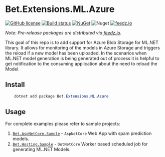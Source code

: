 # Bet.Extensions.ML.Azure

[![GitHub license](https://img.shields.io/badge/license-MIT-blue.svg?style=flat-square)](https://raw.githubusercontent.com/kdcllc/Bet.AspNetCore/master/LICENSE)
[![Build status](https://ci.appveyor.com/api/projects/status/fo9rakj7s7uhs3ij?svg=true)](https://ci.appveyor.com/project/kdcllc/bet-aspnetcore)
[![NuGet](https://img.shields.io/nuget/v/Bet.Extensions.ML.Azure.svg)](https://www.nuget.org/packages?q=Bet.Extensions.ML.Azure)
![Nuget](https://img.shields.io/nuget/dt/Bet.Extensions.ML.Azure)
[![feedz.io](https://img.shields.io/badge/endpoint.svg?url=https://f.feedz.io/kdcllc/bet-aspnetcore/shield/Bet.Extensions.ML.Azure/latest)](https://f.feedz.io/kdcllc/bet-aspnetcore/packages/Bet.Extensions.ML.Azure/latest/download)

*Note: Pre-release packages are distributed via [feedz.io](https://f.feedz.io/kdcllc/bet-aspnetcore/nuget/index.json).*

This goal of this repo is to add support for Azure Blob Storage for ML.NET library.
It allows for monitoring of the models in Azure Storage and triggers the reload if a new model has been uploaded.
In the scenarios when ML.NET model generation is being generated out of process it is helpful to get notification to the consuming application about the need to reload the Model.

## Install

```csharp
    dotnet add package Bet.Extensions.ML.Azure
```

## Usage

For complete examples please refer to sample projects:

1. [`Bet.AspNetCore.Sample`](../Bet.AspNetCore.Sample/) - `AspNetCore` Web App with spam prediction models.
2. [`Bet.Hosting.Sample`](../Bet.Hosting.Sample/) - `DotNetCore` Worker based scheduled job for generating ML.NET Models.
